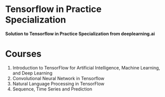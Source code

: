 # Tensorflow in Practice Specialization
**Solution to Tensorflow in Practice Specialization from deeplearning.ai**
# Courses
1. Introduction to TensorFlow for Artificial Intelligence, Machine Learning, and Deep Learning
2. Convolutional Neural Network in Tensorflow
3. Natural Language Processing in TensorFlow
4. Sequence, Time Series and Prediction
